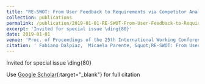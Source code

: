 ```yaml
---
title: "RE-SWOT: From User Feedback to Requirements via Competitor Analysis"
collection: publications
permalink: /publication/2019-01-01-RE-SWOT-From-User-Feedback-to-Requirements-via-Competitor-Analysis
excerpt: 'Invited for special issue \ding{80}'
date: 2019-01-01
venue: 'Proc. of Proceedings of the 25th International Working Conference on Requirements Engineering: Foundation for Software Quality (REFSQ&apos;19)'
citation: ' Fabiano Dalpiaz,  Micaela Parente, &quot;RE-SWOT: From User Feedback to Requirements via Competitor Analysis.&quot; Proc. of Proceedings of the 25th International Working Conference on Requirements Engineering: Foundation for Software Quality (REFSQ&amp;apos;19), 2019.'
---
```

Invited for special issue \ding{80}

Use [Google Scholar](https://scholar.google.com/scholar?q=RE+SWOT:+From+User+Feedback+to+Requirements+via+Competitor+Analysis){:target="_blank"} for full citation
